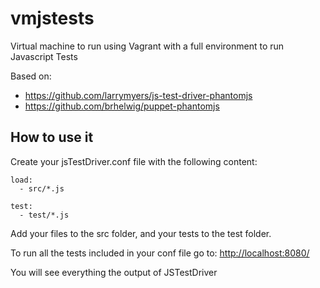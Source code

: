 vmjstests
=========

Virtual machine to run using Vagrant with a full environment to run Javascript Tests

Based on:
* https://github.com/larrymyers/js-test-driver-phantomjs
* https://github.com/brhelwig/puppet-phantomjs

How to use it
-------------

Create your jsTestDriver.conf file with the following content:

	load:
	  - src/*.js

	test:
	  - test/*.js

Add your files to the src folder, and your tests to the test folder.

To run all the tests included in your conf file go to:
[http://localhost:8080/](http://localhost:8080/)

You will see everything the output of JSTestDriver
